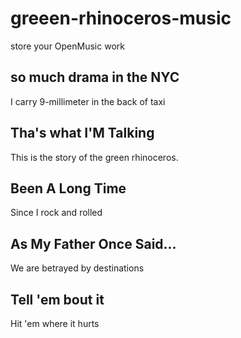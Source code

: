 # greeen-rhinoceros-music
store your OpenMusic work

## so much drama in the NYC

I carry 9-millimeter in the back of taxi

## Tha's what I'M Talking
This is the story of the green rhinoceros.

## Been A Long Time
Since I rock and rolled

## As My Father Once Said...
We are betrayed by destinations

## Tell 'em bout it
Hit 'em where it hurts
